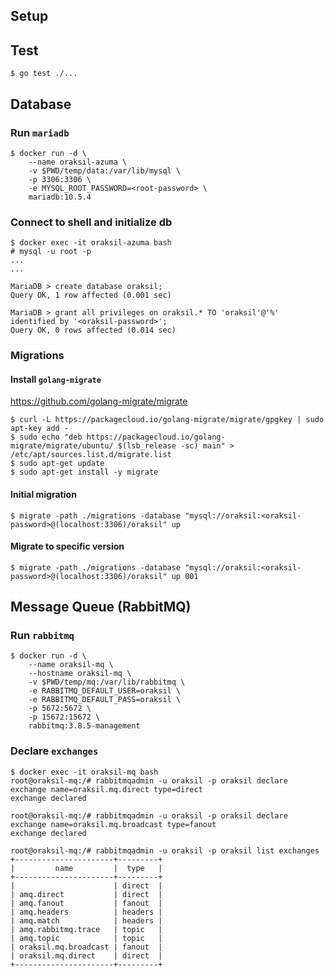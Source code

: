 ## Setup

## Test

```
$ go test ./...
```

## Database

### Run `mariadb`
```
$ docker run -d \
    --name oraksil-azuma \
    -v $PWD/temp/data:/var/lib/mysql \
    -p 3306:3306 \
    -e MYSQL_ROOT_PASSWORD=<root-password> \
    mariadb:10.5.4
```

### Connect to shell and initialize db
```
$ docker exec -it oraksil-azuma bash
# mysql -u root -p
...
...

MariaDB > create database oraksil;
Query OK, 1 row affected (0.001 sec)

MariaDB > grant all privileges on oraksil.* TO 'oraksil'@'%' identified by '<oraksil-password>';
Query OK, 0 rows affected (0.014 sec)
```

### Migrations

#### Install `golang-migrate`
https://github.com/golang-migrate/migrate

```
$ curl -L https://packagecloud.io/golang-migrate/migrate/gpgkey | sudo apt-key add -
$ sudo echo "deb https://packagecloud.io/golang-migrate/migrate/ubuntu/ $(lsb_release -sc) main" > /etc/apt/sources.list.d/migrate.list
$ sudo apt-get update
$ sudo apt-get install -y migrate
```

#### Initial migration
```
$ migrate -path ./migrations -database "mysql://oraksil:<oraksil-password>@(localhost:3306)/oraksil" up
```

#### Migrate to specific version
```
$ migrate -path ./migrations -database "mysql://oraksil:<oraksil-password>@(localhost:3306)/oraksil" up 001
```


## Message Queue (RabbitMQ)

### Run `rabbitmq`
```
$ docker run -d \
    --name oraksil-mq \
    --hostname oraksil-mq \
    -v $PWD/temp/mq:/var/lib/rabbitmq \
    -e RABBITMQ_DEFAULT_USER=oraksil \
    -e RABBITMQ_DEFAULT_PASS=oraksil \
    -p 5672:5672 \
    -p 15672:15672 \
    rabbitmq:3.8.5-management
```

### Declare `exchanges`
```
$ docker exec -it oraksil-mq bash
root@oraksil-mq:/# rabbitmqadmin -u oraksil -p oraksil declare exchange name=oraksil.mq.direct type=direct
exchange declared

root@oraksil-mq:/# rabbitmqadmin -u oraksil -p oraksil declare exchange name=oraksil.mq.broadcast type=fanout
exchange declared

root@oraksil-mq:/# rabbitmqadmin -u oraksil -p oraksil list exchanges
+----------------------+---------+
|         name         |  type   |
+----------------------+---------+
|                      | direct  |
| amq.direct           | direct  |
| amq.fanout           | fanout  |
| amq.headers          | headers |
| amq.match            | headers |
| amq.rabbitmq.trace   | topic   |
| amq.topic            | topic   |
| oraksil.mq.broadcast | fanout  |
| oraksil.mq.direct    | direct  |
+----------------------+---------+
```
